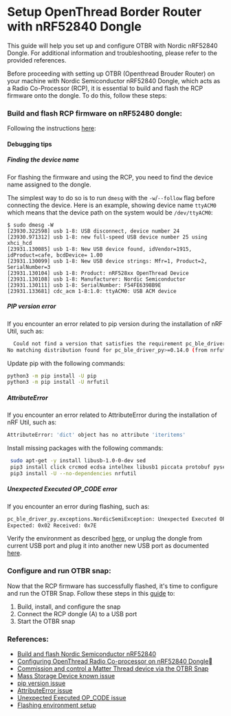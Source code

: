 # Setup OpenThread Border Router with nRF52840 Dongle

This guide will help you set up and configure OTBR with Nordic nRF52840 Dongle. 
For additional information and troubleshooting, please refer to the provided references.

Before proceeding with setting up OTBR (Openthread Brouder Router) on your machine with Nordic Semiconductor nRF52840 Dongle, which acts as a Radio Co-Processor (RCP), 
it is essential to build and flash the RCP firmware onto the dongle.  To do this, follow these steps:

### Build and flash RCP firmware on nRF52480 dongle:

Following the instructions [here](https://developer.nordicsemi.com/nRF_Connect_SDK/doc/1.9.99-dev1/matter/openthread_rcp_nrf_dongle.html):

#### Debugging tips 

##### Finding the device name

For flashing the firmware and using the RCP, you need to find the device name assigned to the dongle.

The simplest way to do so is to run `dmesg` with the `-w`/`--follow` flag before connecting the device. 
Here is an example, showing device name `ttyACM0` which means that the device path on the system would be `/dev/ttyACM0`:
```
$ sudo dmesg -W
[23930.322598] usb 1-8: USB disconnect, device number 24
[23930.971312] usb 1-8: new full-speed USB device number 25 using xhci_hcd
[23931.130085] usb 1-8: New USB device found, idVendor=1915, idProduct=cafe, bcdDevice= 1.00
[23931.130099] usb 1-8: New USB device strings: Mfr=1, Product=2, SerialNumber=3
[23931.130104] usb 1-8: Product: nRF528xx OpenThread Device
[23931.130108] usb 1-8: Manufacturer: Nordic Semiconductor
[23931.130111] usb 1-8: SerialNumber: F54FE6398B9E
[23931.133681] cdc_acm 1-8:1.0: ttyACM0: USB ACM device
```

##### PIP version error

If you encounter an error related to pip version during the installation of nRF Util, such as:

```bash
  Could not find a version that satisfies the requirement pc_ble_driver_py>=0.14.0 (from nrfutil) (from versions: 0.1.0, 0.2.0, 0.3.0, 0.4.0, 0.5.0, 0.6.0, 0.6.1, 0.6.2, 0.8.0, 0.8.1, 0.9.0, 0.9.1, 0.10.0, 0.11.0, 0.11.1, 0.11.2, 0.11.3, 0.11.4)
No matching distribution found for pc_ble_driver_py>=0.14.0 (from nrfutil)
```

Update pip with the following commands:
```bash
python3 -m pip install -U pip
python3 -m pip install -U nrfutil
```

##### AttributeError
If you encounter an error related to AttributeError during the installation of nRF Util, such as:
```bash
AttributeError: 'dict' object has no attribute 'iteritems'
```

Install missing packages with the following commands:

```bash
 sudo apt-get -y install libusb-1.0-0-dev sed
 pip3 install click crcmod ecdsa intelhex libusb1 piccata protobuf pyserial pyyaml tqdm pc_ble_driver_py
 pip3 install -U --no-dependencies nrfutil
```

##### Unexpected Executed OP_CODE error

If you encounter an error during flashing, such as:

```bash
pc_ble_driver_py.exceptions.NordicSemiException: Unexpected Executed OP_CODE.
Expected: 0x02 Received: 0x7E
```

Verify the environment as described [here](https://github.com/NordicSemiconductor/pc-ble-driver-py/issues/29#issuecomment-317967858), 
or unplug the dongle from current USB port and plug it into another new USB port as documented [here](https://devzone.nordicsemi.com/f/nordic-q-a/82759/serial-dfu-is-failing-with-unexpected-executed-op_code).



### Configure and run OTBR snap:

Now that the RCP firmware has successfully flashed, it's time to configure and run the OTBR Snap. 
Follow these steps in this [guide](https://github.com/canonical/openthread-border-router-snap/wiki/Commission-and-control-a-Matter-Thread-device-via-the-OTBR-Snap#install-and-configure-the-otbr-snap)
to:

1. Build, install, and configure the snap
2. Connect the RCP dongle (A) to a USB port
3. Start the OTBR snap




### References:
- [Build and flash Nordic Semiconductor nRF52840](https://github.com/openthread/openthread/blob/main/src/posix/README.md#nordic-semiconductor-nrf52840)
- [Configuring OpenThread Radio Co-processor on nRF52840 Dongle](https://developer.nordicsemi.com/nRF_Connect_SDK/doc/1.9.99-dev1/matter/openthread_rcp_nrf_dongle.html)
- [Commission and control a Matter Thread device via the OTBR Snap](https://github.com/canonical/openthread-border-router-snap/wiki/Commission-and-control-a-Matter-Thread-device-via-the-OTBR-Snap)
- [Mass Storage Device known issue](https://github.com/openthread/ot-nrf528xx/blob/main/src/nrf52840/README.md#mass-storage-device-known-issue)
- [pip version issue](https://github.com/crownstone/bluenet/issues/81#issuecomment-561257090)
- [AttributeError issue](https://github.com/makerdiary/nrf52840-mdk-usb-dongle/issues/56#issuecomment-1322301257)
- [Unexpected Executed OP_CODE issue](https://devzone.nordicsemi.com/f/nordic-q-a/82759/serial-dfu-is-failing-with-unexpected-executed-op_code)
- [Flashing environment setup](https://github.com/NordicSemiconductor/pc-ble-driver-py/issues/29#issuecomment-317967858)

